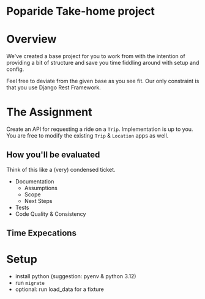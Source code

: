 # Poparide Take-home project

# Overview
We've created a base project for you to work from with the intention of providing a bit of structure and save you time fiddling around with setup and config.

Feel free to deviate from the given base as you see fit. Our only constraint is that you use Django Rest Framework.


# The Assignment
Create an API for requesting a ride on a `Trip`. Implementation is up to you. You are free to modify the existing `Trip` & `Location` apps as well.

## How you'll be evaluated
Think of this like a (very) condensed ticket.
- Documentation
  - Assumptions
  - Scope
  - Next Steps
- Tests
- Code Quality & Consistency


## Time Expecations



# Setup

- install python (suggestion: pyenv & python 3.12)
- run `migrate`
- optional: run load_data for a fixture


